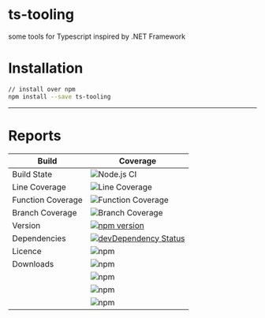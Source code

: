 # ts-tooling
some tools for Typescript inspired by .NET Framework

# Installation

```bash
// install over npm
npm install --save ts-tooling
```

---

# Reports

| Build             | Coverage                                                                                                                                                                         |
|-------------------|----------------------------------------------------------------------------------------------------------------------------------------------------------------------------------|
| Build State       | ![Node.js CI](https://github.com/nodejayes/ts-tooling/workflows/Node.js%20CI/badge.svg)                                                                                          |
| Line Coverage     | ![Line Coverage](https://img.shields.io/badge/4961%2F5054%20-98.16%25-brightgreen)                         |
| Function Coverage | ![Function Coverage](https://img.shields.io/badge/1651%2F1722%20-95.88%25-brightgreen) |
| Branch Coverage   | ![Branch Coverage](https://img.shields.io/badge/747%2F862%20-86.66%25-yellow)               |
| Version           | [![npm version](https://badge.fury.io/js/ts-tooling.svg)](https://badge.fury.io/js/ts-tooling)                                                                                   |
| Dependencies      | [![devDependency Status](https://david-dm.org/nodejayes/ts-tooling/dev-status.svg)](https://david-dm.org/nodejayes/ts-tooling#info=devDependencies)                              |
| Licence           | ![npm](https://img.shields.io/npm/l/ts-tooling.svg)                                                                                                                              |
| Downloads         | ![npm](https://img.shields.io/npm/dt/ts-tooling.svg)                                                                                                                             |
|                   | ![npm](https://img.shields.io/npm/dw/ts-tooling.svg)                                                                                                                             |
|                   | ![npm](https://img.shields.io/npm/dm/ts-tooling.svg)                                                                                                                             |
|                   | ![npm](https://img.shields.io/npm/dy/ts-tooling.svg)                                                                                                                             |
    
